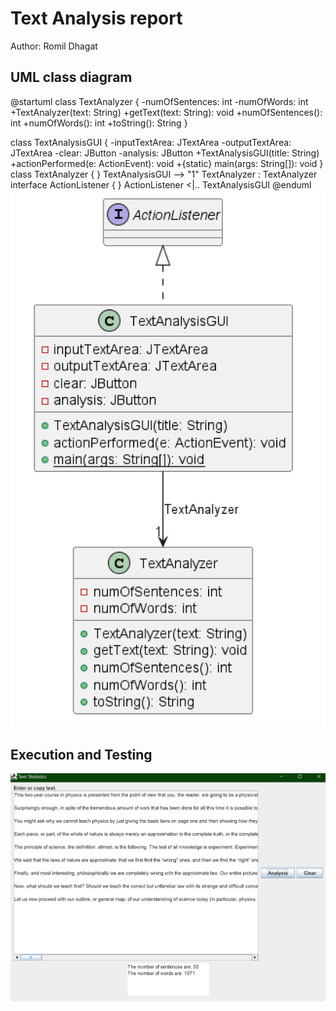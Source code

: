 # Text Analysis report
Author: Romil Dhagat

## UML class diagram
@startuml
class TextAnalyzer {
	-numOfSentences: int
	-numOfWords: int
	+TextAnalyzer(text: String)
	+getText(text: String): void
	+numOfSentences(): int
	+numOfWords(): int
	+toString(): String
}

class TextAnalysisGUI {
	-inputTextArea: JTextArea
	-outputTextArea: JTextArea
	-clear: JButton
	-analysis: JButton
	+TextAnalysisGUI(title: String)
	+actionPerformed(e: ActionEvent): void
	+{static} main(args: String[]): void
}
class TextAnalyzer {
}
TextAnalysisGUI --> "1" TextAnalyzer : TextAnalyzer
interface ActionListener {
}
ActionListener <|.. TextAnalysisGUI
@enduml
![Example screenshot](TextUML.png)

## Execution and Testing
![Example screenshot](Textexe.png)